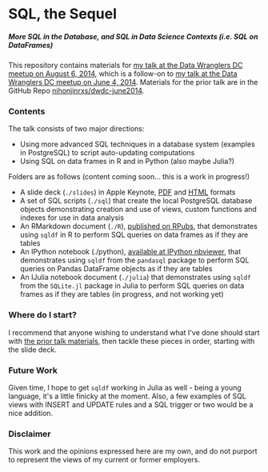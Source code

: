 # SQL, the Sequel
##### More SQL in the Database, and SQL in Data Science Contexts (i.e. SQL on DataFrames)

This repository contains materials for [my talk at the Data Wranglers DC meetup on August 6, 2014](http://www.meetup.com/Data-Wranglers-DC/events/177269432/), which is a follow-on to [my talk at the Data Wranglers DC meetup on June 4, 2014](http://www.meetup.com/Data-Wranglers-DC/events/171768162/).  Materials for the prior talk are in the GitHub Repo [nihonjinrxs/dwdc-june2014](http://www.github.com/nihonjinrxs/dwdc-june2014).

### Contents
The talk consists of two major directions:
- Using more advanced SQL techniques in a database system (examples in PostgreSQL) to script auto-updating computations
- Using SQL on data frames in R and in Python (also maybe Julia?)

Folders are as follows (content coming soon... this is a work in progress!)
- A slide deck (`./slides`) in Apple Keynote, [PDF](http://nihonjinrxs.github.io/dwdc-august2014/DWDC-August2014-RyanHarvey.pdf) and [HTML](http://nihonjinrxs.github.io/dwdc-august2014) formats
- A set of SQL scripts (`./sql`) that create the local PostgreSQL database objects demonstrating creation and use of views, custom functions and indexes for use in data analysis
- An RMarkdown document (`./R`), [published on RPubs](http://rpubs.com/ryanbharvey/dwdc-august2014), that demonstrates using `sqldf` in R to perform SQL queries on data frames as if they are tables
- An IPython notebook (./python), [available at IPython nbviewer](http://nbviewer.ipython.org/github/nihonjinrxs/dwdc-august2014/blob/master/python/sqldf_examples_python.ipynb), that demonstrates using `sqldf` from the `pandasql` package to perform SQL queries on Pandas DataFrame objects as if they are tables
- An IJulia notebook document (`./julia`) that demonstrates using `sqldf` from the `SQLite.jl` package in Julia to perform SQL queries on data frames as if they are tables (in progress, and not working yet)

### Where do I start?
I recommend that anyone wishing to understand what I've done should start with [the prior talk materials](http://www.github.com/nihonjinrxs/dwdc-june2014), then tackle these pieces in order, starting with the slide deck.

### Future Work
Given time, I hope to get `sqldf` working in Julia as well - being a young language, it's a little finicky at the moment. Also, a few examples of SQL views with INSERT and UPDATE rules and a SQL trigger or two would be a nice addition.

### Disclaimer
This work and the opinions expressed here are my own, and do not purport to represent the views of my current or former employers.
